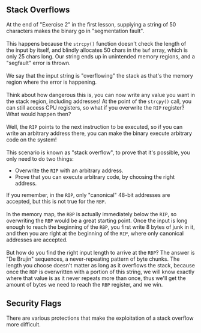 ## Stack Overflows

At the end of "Exercise 2" in the first lesson, supplying a string of 50 characters makes the binary go in "segmentation fault".\
\
This happens because the `strcpy()` function doesn't check the length of the input by itself, and blindly allocates 50 chars in the `buf` array, which is only 25 chars long. Our string ends up in unintended memory regions, and a "segfault" error is thrown.\
\
We say that the input string is "overflowing" the stack as that's the memory region where the error is happening.\
\
Think about how dangerous this is, you can now write any value you want in the stack region, including addresses! At the point of the `strcpy()` call, you can still access CPU registers, so what if you overwrite the `RIP` register? What would happen then?\
\
Well, the `RIP` points to the next instruction to be executed, so if you can write an arbitrary address there, you can make the binary execute arbitrary code on the system!\
\
This scenario is known as "stack overflow", to prove that it's possible, you only need to do two things:
- Overwrite the `RIP` with an arbitrary address.
- Prove that you can execute arbitrary code, by choosing the right address.

If you remember, in the `RIP`, only "canonical" 48-bit addresses are accepted, but this is not true for the `RBP`.\
\
In the memory map, the `RBP` is actually immediately below the `RIP`, so overwriting the `RBP` would be a great starting point. Once the input is long enough to reach the beginning of the `RBP`, you first write 8 bytes of junk in it, and then you are right at the beginning of the `RIP`, where only canonical addresses are accepted.\
\
But how do you find the right input length to arrive at the `RBP`? The answer is "De Brujin" sequences, a never-repeating pattern of byte chunks. The length you choose doesn't matter as long as it overflows the stack, because once the `RBP` is overwritten with a portion of this string, we will know exactly where that value is as it never repeats more than once, thus we'll get the amount of bytes we need to reach the `RBP` register, and we win.

## Security Flags

There are various protections that make the exploitation of a stack overflow more difficult.
